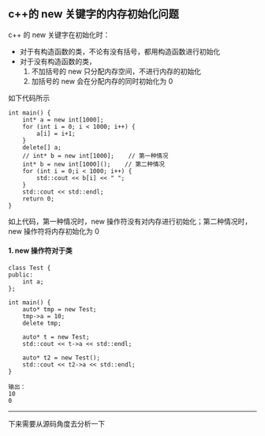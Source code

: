 ## c++的 new 关键字的内存初始化问题

c++ 的 new 关键字在初始化时：

- 对于有构造函数的类，不论有没有括号，都用构造函数进行初始化
- 对于没有构造函数的类，
    1. 不加括号的 new 只分配内存空间，不进行内存的初始化
    2. 加括号的 new 会在分配内存的同时初始化为 0 

如下代码所示

```
int main() {
    int* a = new int[1000];
    for (int i = 0; i < 1000; i++) {
        a[i] = i+1;
    }
    delete[] a;
    // int* b = new int[1000];    // 第一种情况
    int* b = new int[1000]();    // 第二种情况
    for (int i = 0;i < 1000; i++) {
        std::cout << b[i] << " ";
    }
    std::cout << std::endl;
    return 0;
}
```

如上代码，第一种情况时，new 操作符没有对内存进行初始化；第二种情况时，new 操作符将内存初始化为 0 

#### 1. new 操作符对于类

```
class Test {
public:
    int a;
};

int main() {
    auto* tmp = new Test;
    tmp->a = 10;
    delete tmp;

    auto* t = new Test;
    std::cout << t->a << std::endl;

    auto* t2 = new Test();
    std::cout << t2->a << std::endl;
}
```

```
输出：
10
0
```

---

下来需要从源码角度去分析一下









